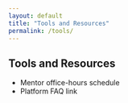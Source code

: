 ```yaml
---
layout: default
title: "Tools and Resources"
permalink: /tools/
---
```


## Tools and Resources 
- Mentor office-hours schedule  
- Platform FAQ link  
